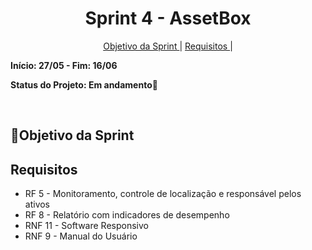 <h1 align="center"> Sprint 4 - AssetBox </h1>
<p align="center">
  <a href="#objetivo">Objetivo da Sprint </a> |
  <a href="#objetivo">Requisitos </a> |
</p>

**Início: 27/05 - Fim: 16/06**

**Status do Projeto: Em andamento🚧**

</br>

<span id="objetivo">
  
## 📌Objetivo da Sprint


 ## Requisitos
 - RF 5 - Monitoramento, controle de localização e responsável pelos ativos
 - RF 8 - Relatório com indicadores de desempenho
 - RNF 11 - Software Responsivo
 - RNF 9 - Manual do Usuário


